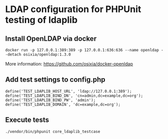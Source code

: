 # LDAP configuration for PHPUnit testing of ldaplib

## Install OpenLDAP via docker

```
docker run -p 127.0.0.1:389:389 -p 127.0.0.1:636:636 --name openldap --detach osixia/openldap:1.3.0
```

More information: https://github.com/osixia/docker-openldap


## Add test settings to config.php

```
define('TEST_LDAPLIB_HOST_URL', 'ldap://127.0.0.1:389');
define('TEST_LDAPLIB_BIND_DN', 'cn=admin,dc=example,dc=org');
define('TEST_LDAPLIB_BIND_PW', 'admin');
define('TEST_LDAPLIB_DOMAIN', 'dc=example,dc=org');
```


## Execute tests

```
./vendor/bin/phpunit core_ldaplib_testcase
```
